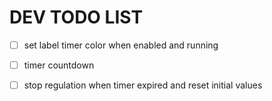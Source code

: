 # DEV TODO LIST

-[ ] set label timer color when enabled and running
-[ ] timer countdown
-[ ] stop regulation when timer expired and reset initial values

